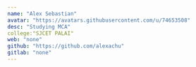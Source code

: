 ```yaml
---
name: "Alex Sebastian"
avatar: "https://avatars.githubusercontent.com/u/74653508"
desc: "Studying MCA"
college:"SJCET PALAI"
web: "none"
github: "https://github.com/alexachu"
gitlab: "none"
---
```

